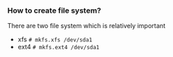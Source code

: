 ### How to create file system?
There are two file system which is relatively important
* xfs
`# mkfs.xfs /dev/sda1`
* ext4
`# mkfs.ext4 /dev/sda1`
